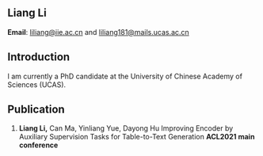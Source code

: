 ## Liang Li

**Email**: liliang@iie.ac.cn and liliang181@mails.ucas.ac.cn

## Introduction
I am currently a  PhD candidate at the University of Chinese Academy of Sciences (UCAS).

## Publication
1. **Liang Li,** Can Ma, Yinliang Yue, Dayong Hu Improving Encoder by Auxiliary Supervision Tasks for Table-to-Text Generation **ACL2021 main conference**

